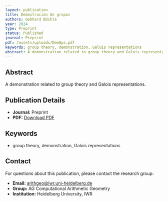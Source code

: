 ```yaml
---
layout: publication
title: Demostración de grupos
authors: Gebhard Böckle
year: 2024
type: Preprint
status: Published
journal: Preprint
pdf: /assets/uploads/DemGps.pdf
keywords: group theory, demonstration, Galois representations
abstract: A demonstration related to group theory and Galois representations.
---
```


## Abstract

A demonstration related to group theory and Galois representations.

## Publication Details

- **Journal:** Preprint
- **PDF:** [Download PDF](/assets/uploads/DemGps.pdf)

## Keywords

- group theory, demonstration, Galois representations


## Contact

For questions about this publication, please contact the research group:
- **Email:** arithgeo@iwr.uni-heidelberg.de
- **Group:** AG Computational Arithmetic Geometry
- **Institution:** Heidelberg University, IWR